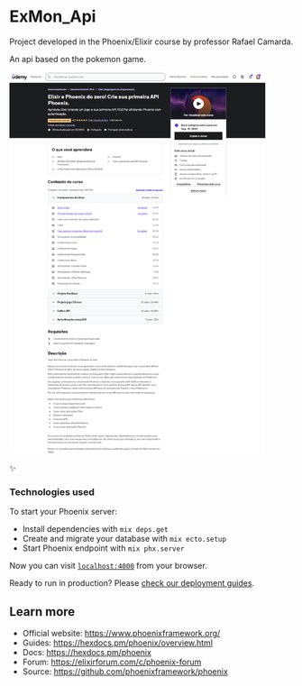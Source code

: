 # ExMon_Api

Project developed in the Phoenix/Elixir course by professor Rafael Camarda.

An api based on the pokemon game.

<p align="left">
  <img alt="App" src="/img/page.png" width="90%" height="30%">
</p>

<g-emoji class="g-emoji" alias="sparkles" fallback-src="https://github.githubassets.com/images/icons/emoji/unicode/2728.png">✨ <h3>Technologies used</h3> </g-emoji>


To start your Phoenix server:

  * Install dependencies with `mix deps.get`
  * Create and migrate your database with `mix ecto.setup`
  * Start Phoenix endpoint with `mix phx.server`

Now you can visit [`localhost:4000`](http://localhost:4000) from your browser.

Ready to run in production? Please [check our deployment guides](https://hexdocs.pm/phoenix/deployment.html).

## Learn more

  * Official website: https://www.phoenixframework.org/
  * Guides: https://hexdocs.pm/phoenix/overview.html
  * Docs: https://hexdocs.pm/phoenix
  * Forum: https://elixirforum.com/c/phoenix-forum
  * Source: https://github.com/phoenixframework/phoenix
